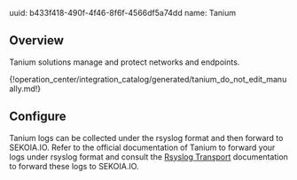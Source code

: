 uuid: b433f418-490f-4f46-8f6f-4566df5a74dd
name: Tanium

## Overview
Tanium solutions manage and protect networks and endpoints. 

{!operation_center/integration_catalog/generated/tanium_do_not_edit_manually.md!}

## Configure
Tanium logs can be collected under the rsyslog format and then forward to SEKOIA.IO. Refer to the official documentation of Tanium to forward your logs under rsyslog format and consult the [Rsyslog Transport](../../../data_collection/ingestion_methods/rsyslog/) documentation to forward these logs to SEKOIA.IO.

